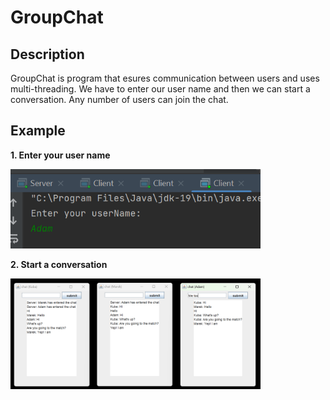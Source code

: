 # GroupChat
## Description
GroupChat is program that esures communication between users and uses multi-threading. We have to enter our user name and then we can start a conversation.
Any number of users can join the chat.

## Example
**1. Enter your user name**
 
<img src="images/Enter_your_username.png" width="400">
     
**2. Start a conversation**    
     
<img src="images/Group_chat.png" width="400">
